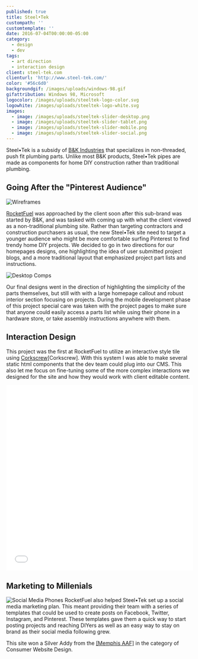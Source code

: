 ```yaml
---
published: true
title: Steel•Tek
custompath: ''
customtemplate: ''
date: 2016-07-04T00:00:00-05:00
category:
  - design
  - dev
tags:
  - art direction
  - interaction design
client: steel-tek.com
clienturl: 'http://www.steel-tek.com/'
color: '#56c6d0'
backgroundgif: /images/uploads/windows-98.gif
gifattribution: Windows 98, Microsoft
logocolor: /images/uploads/steeltek-logo-color.svg
logowhite: /images/uploads/steeltek-logo-white.svg
images:
  - image: /images/uploads/steeltek-slider-desktop.png
  - image: /images/uploads/steeltek-slider-tablet.png
  - image: /images/uploads/steeltek-slider-mobile.png
  - image: /images/uploads/steeltek-slider-social.png
---
```


Steel•Tek is a subsidy of <a href="http://www.bkproducts.com/" >B&K Industries</a> that specializes in non-threaded, push fit plumbing parts. Unlike most B&K products, Steel•Tek pipes are made as components for home DIY construction rather than traditional plumbing.

## Going After the "Pinterest Audience"

<img src="/images/uploads/steel-tek-wireframes-homepage.jpg" alt="Wireframes" class="right" />

<a href="http://www.gorocketfuel.com/work/steeltek/" >RocketFuel</a> was approached by the client soon after this sub-brand was started by B&K, and was tasked with coming up with what the client viewed as a non-traditional plumbing site. Rather than targeting contractors and construction purchasers as usual, the new Steel•Tek site need to target a younger audience who might be more comfortable surfing Pinterest to find trendy home DIY projects. We decided to go in two directions for our homepages designs, one highlighting the idea of user submitted project blogs, and a more traditional layout that emphasized project part lists and instructions.

<img src="/images/uploads/steel-tek-desktop-comps.png" alt="Desktop Comps" class="full" />

Our final designs went in the direction of highlighting the simplicity of the parts themselves, but still with with a large homepage callout and robust interior section focusing on projects. During the mobile development phase of this project special care was taken with the project pages to make sure that anyone could easily access a parts list while using their phone in a hardware store, or take assembly instructions anywhere with them.

## Interaction Design

This project was the first at RocketFuel to utilize an interactive style tile using <a href="http://acme.ftsdev.com/styleguide/templates" >Corkscrew</a>[Corkscrew]. With this system I was able to make several static html components that the dev team could plug into our CMS. This also let me focus on fine-tuning some of the more complex interactions we designed for the site and how they would work with client editable content.

<iframe height='500' scrolling='no' title='Steel•Tek Hover Hex' src='//codepen.io/ryanfiller89/embed/qrpXBO/?height=463&theme-id=0&default-tab=result&embed-version=2' frameborder='no' allowtransparency='true' allowfullscreen='true' style='width: 100%;'>See the Pen <a href='https://codepen.io/ryanfiller89/pen/qrpXBO/'>Steel•Tek Hover Hex</a> by Ryan Filler (<a href='https://codepen.io/ryanfiller89'>@ryanfiller89</a>) on <a href='https://codepen.io'>CodePen</a>.
</iframe>

## Marketing to Millenials

<img src="/images/uploads/steel-tek-facebook-phones.png" alt="Social Media Phones" class="left" />
RocketFuel also helped Steel•Tek set up a social media marketing plan. This meant providing their team with a series of templates that could be used to create posts on Facebook, Twitter, Instagram, and Pinterest. These templates gave them a quick way to start posting projects and reaching DIYers as well as an easy way to stay on brand as their social media following grew.

This site won a Silver Addy from the <a href="http://youcoulduseawin.com/" >[Memphis AAF]</a> in the category of Consumer Website Design.
